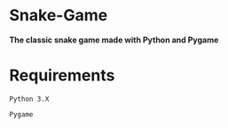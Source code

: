 # Snake-Game

**The classic snake game made with Python and Pygame**


# Requirements

```
Python 3.X
```
```
Pygame
```

